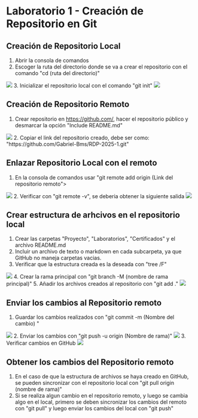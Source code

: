 # Laboratorio 1 - Creación de Repositorio en Git
## Creación de Repositorio Local
1. Abrir la consola de comandos
2. Escoger la ruta del directorio donde se va a crear el repositorio con el comando "cd (ruta del directorio)"
<image src="https://github.com/Gabriel-Bms/GRUPO3-ISB-2025-I/blob/master/Imagenes/Laboratorio 1/Lab1-Ruta.png">
3. Inicializar el repositorio local con el comando "git init"
<image src="https://github.com/Gabriel-Bms/GRUPO3-ISB-2025-I/blob/master/Imagenes/Laboratorio 1/Lab1-IniciarLocal.png">

## Creación de Repositorio Remoto
1. Crear repositorio en https://github.com/, hacer el repositorio público y desmarcar la opción "Include README.md"
<image src="https://github.com/Gabriel-Bms/GRUPO3-ISB-2025-I/blob/master/Imagenes/Laboratorio 1/Lab1-CrearRemoto.png">
2. Copiar el link del repositorio creado, debe ser como: "https://github.com/Gabriel-Bms/RDP-2025-1.git"

## Enlazar Repositorio Local con el remoto
1. En la consola de comandos usar "git remote add origin (Link del repositorio remoto">
<image src="https://github.com/Gabriel-Bms/GRUPO3-ISB-2025-I/blob/master/Imagenes/Laboratorio 1/Lab1-Enlazar.png">
2. Verificar con "git remote -v", se deberia obtener la siguiente salida
<image src="https://github.com/Gabriel-Bms/GRUPO3-ISB-2025-I/blob/master/Imagenes/Laboratorio 1/Lab1-VerificarRemoto.png">

## Crear estructura de arhcivos en el repositorio local
1. Crear las carpetas "Proyecto", "Laboratorios", "Certificados" y el archivo README.md
2. Incluir un archivo de texto o markdown en cada subcarpeta, ya que GitHub no maneja carpetas vacias.
3. Verificar que la estructura creada es la deseada con "tree /F"
<image src="https://github.com/Gabriel-Bms/GRUPO3-ISB-2025-I/blob/master/Imagenes/Laboratorio 1/Lab1-Estructura.png">
4. Crear la rama principal con "git branch -M (nombre de rama principal)"
5. Añadir los archivos creados al repositorio con "git add ."
<image src="https://github.com/Gabriel-Bms/GRUPO3-ISB-2025-I/blob/master/Imagenes/Laboratorio 1/Lab1-CrearMain.png">

## Enviar los cambios al Repositorio remoto
1. Guardar los cambios realizados con "git commit -m (Nombre del cambio) "
<image src="https://github.com/Gabriel-Bms/GRUPO3-ISB-2025-I/blob/master/Imagenes/Laboratorio 1/Lab1-Commit.png">
2. Enviar los cambios con "git push -u origin (Nombre de rama)"
<image src="https://github.com/Gabriel-Bms/GRUPO3-ISB-2025-I/blob/master/Imagenes/Laboratorio 1/Lab1-Send.png">
3. Verificar cambios en GitHub
<image src="https://github.com/Gabriel-Bms/GRUPO3-ISB-2025-I/blob/master/Imagenes/Laboratorio 1/Lab1-Final.png">

## Obtener los cambios del Repositorio remoto
1. En el caso de que la estructura de archivos se haya creado en GitHub, se pueden sincronizar con el repositorio local con "git pull origin (nombre de rama)"
2. Si se realiza algun cambio en el repositorio remoto, y luego se cambia algo en el local, primero se deben sincronizar los cambios del remoto con "git pull" y luego enviar los cambios del local con "git push"